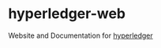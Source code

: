 hyperledger-web
===============

Website and Documentation for [hyperledger](http://hyperledger.com)

